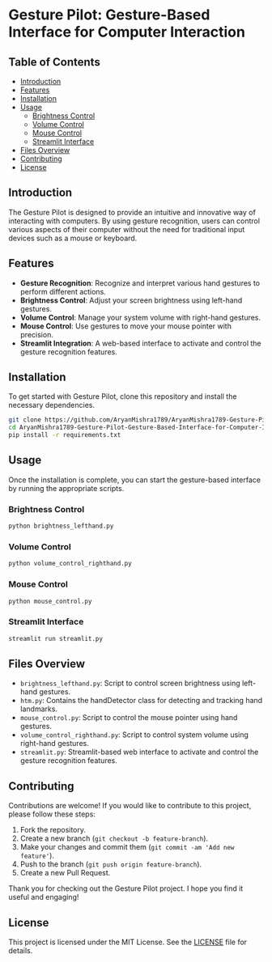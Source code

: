 # Gesture Pilot: Gesture-Based Interface for Computer Interaction

## Table of Contents
- [Introduction](#introduction)
- [Features](#features)
- [Installation](#installation)
- [Usage](#usage)
  - [Brightness Control](#brightness-control)
  - [Volume Control](#volume-control)
  - [Mouse Control](#mouse-control)
  - [Streamlit Interface](#streamlit-interface)
- [Files Overview](#files-overview)
- [Contributing](#contributing)
- [License](#license)

## Introduction
The Gesture Pilot is designed to provide an intuitive and innovative way of interacting with computers. By using gesture recognition, users can control various aspects of their computer without the need for traditional input devices such as a mouse or keyboard.

## Features
- **Gesture Recognition**: Recognize and interpret various hand gestures to perform different actions.
- **Brightness Control**: Adjust your screen brightness using left-hand gestures.
- **Volume Control**: Manage your system volume with right-hand gestures.
- **Mouse Control**: Use gestures to move your mouse pointer with precision.
- **Streamlit Integration**: A web-based interface to activate and control the gesture recognition features.

## Installation
To get started with Gesture Pilot, clone this repository and install the necessary dependencies.
```bash
git clone https://github.com/AryanMishra1789/AryanMishra1789-Gesture-Pilot-Gesture-Based-Interface-for-Computer-Interaction.git
cd AryanMishra1789-Gesture-Pilot-Gesture-Based-Interface-for-Computer-Interaction
pip install -r requirements.txt
```

## Usage
Once the installation is complete, you can start the gesture-based interface by running the appropriate scripts.

### Brightness Control
```bash
python brightness_lefthand.py
```

### Volume Control
```bash
python volume_control_righthand.py
```

### Mouse Control
```bash
python mouse_control.py
```

### Streamlit Interface
```bash
streamlit run streamlit.py
```

## Files Overview
- `brightness_lefthand.py`: Script to control screen brightness using left-hand gestures.
- `htm.py`: Contains the handDetector class for detecting and tracking hand landmarks.
- `mouse_control.py`: Script to control the mouse pointer using hand gestures.
- `volume_control_righthand.py`: Script to control system volume using right-hand gestures.
- `streamlit.py`: Streamlit-based web interface to activate and control the gesture recognition features.

## Contributing
Contributions are welcome! If you would like to contribute to this project, please follow these steps:
1. Fork the repository.
2. Create a new branch (`git checkout -b feature-branch`).
3. Make your changes and commit them (`git commit -am 'Add new feature'`).
4. Push to the branch (`git push origin feature-branch`).
5. Create a new Pull Request.

Thank you for checking out the Gesture Pilot project. I hope you find it useful and engaging!

## License
This project is licensed under the MIT License. See the [LICENSE](LICENSE) file for details.
